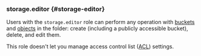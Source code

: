 ### storage.editor {#storage-editor}

Users with the `storage.editor` role can perform any operation with [buckets](../storage/concepts/bucket.md) and [objects](../storage/concepts/object.md) in the folder: create (including a publicly accessible bucket), delete, and edit them.

This role doesn't let you manage access control list ([ACL](../storage/concepts/acl.md)) settings.